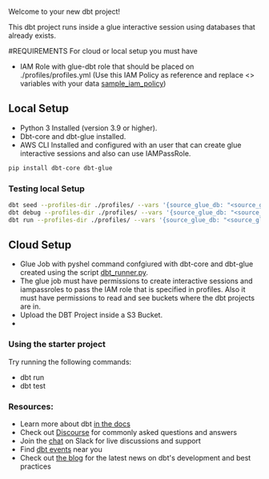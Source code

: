 Welcome to your new dbt project!

This dbt project runs inside a glue interactive session using databases that already exists.

#REQUIREMENTS
For cloud or local setup you must have

- IAM Role with glue-dbt role that should be placed on ./profiles/profiles.yml (Use this IAM Policy as reference and replace <> variables with your data [sample_iam_policy](../iam/glue_dbt_sample_policy.json))

## Local Setup
- Python 3 Installed (version 3.9 or higher).
- Dbt-core and dbt-glue installed.
- AWS CLI Installed and configured with an user that can create glue interactive sessions and also can use IAMPassRole.
```sh
pip install dbt-core dbt-glue
```
### Testing local Setup
```sh
dbt seed --profiles-dir ./profiles/ --vars '{source_glue_db: "<source_glue_db>", target_glue_db: "<source_glue_db>", target_s3_bucket: "<source_s3_uri>"}' --debug
dbt debug --profiles-dir ./profiles/ --vars '{source_glue_db: "<source_glue_db>", target_glue_db: "<source_glue_db>", target_s3_bucket: "<target_s3_uri>"}'
dbt run --profiles-dir ./profiles/ --vars '{source_glue_db: "<source_glue_db>", target_glue_db: "<target_glue_db>", target_s3_bucket: "<target_s3_uri>"}' --debug
```

## Cloud Setup
- Glue Job with pyshel command confgiured with dbt-core and dbt-glue created using the script [dbt_runner.py](../scripts/dbt_runner.py).
- The glue job must have permissions to create interactive sessions and iampassroles to pass the IAM role that is specified in profiles. Also it must have permissions to read and see buckets where the dbt projects are in.
- Upload the DBT Project inside a S3 Bucket.
- 

### Using the starter project

Try running the following commands:
- dbt run
- dbt test


### Resources:
- Learn more about dbt [in the docs](https://docs.getdbt.com/docs/introduction)
- Check out [Discourse](https://discourse.getdbt.com/) for commonly asked questions and answers
- Join the [chat](https://community.getdbt.com/) on Slack for live discussions and support
- Find [dbt events](https://events.getdbt.com) near you
- Check out [the blog](https://blog.getdbt.com/) for the latest news on dbt's development and best practices
